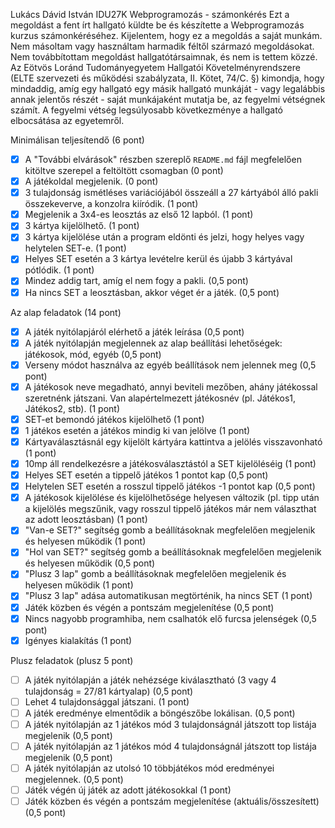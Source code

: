 Lukács Dávid István 
IDU27K
Webprogramozás - számonkérés
Ezt a megoldást a fent írt hallgató küldte be és készítette a Webprogramozás kurzus számonkéréséhez.
Kijelentem, hogy ez a megoldás a saját munkám. Nem másoltam vagy használtam harmadik féltől 
származó megoldásokat. Nem továbbítottam megoldást hallgatótársaimnak, és nem is tettem közzé. 
Az Eötvös Loránd Tudományegyetem Hallgatói Követelményrendszere 
(ELTE szervezeti és működési szabályzata, II. Kötet, 74/C. §) kimondja, hogy mindaddig, 
amíg egy hallgató egy másik hallgató munkáját - vagy legalábbis annak jelentős részét - 
saját munkájaként mutatja be, az fegyelmi vétségnek számít. 
A fegyelmi vétség legsúlyosabb következménye a hallgató elbocsátása az egyetemről.

Minimálisan teljesítendő (6 pont)

- [x] A "További elvárások" részben szereplő `README.md` fájl megfelelően kitöltve szerepel a feltöltött csomagban (0 pont)
- [x] A játékoldal megjelenik. (0 pont)
- [x] 3 tulajdonság ismétléses variációjából összeáll a 27 kártyából álló pakli összekeverve, a konzolra kiíródik. (1 pont)
- [x] Megjelenik a 3x4-es leosztás az első 12 lapból. (1 pont)
- [x] 3 kártya kijelölhető. (1 pont)
- [x] 3 kártya kijelölése után a program eldönti és jelzi, hogy helyes vagy helytelen SET-e. (1 pont)
- [x] Helyes SET esetén a 3 kártya levételre kerül és újabb 3 kártyával pótlódik. (1 pont)
- [x] Mindez addig tart, amíg el nem fogy a pakli. (0,5 pont)
- [x] Ha nincs SET a leosztásban, akkor véget ér a játék. (0,5 pont)

Az alap feladatok (14 pont)

- [x] A játék nyitólapjáról elérhető a játék leírása (0,5 pont)
- [x] A játék nyitólapján megjelennek az alap beállítási lehetőségek: játékosok, mód, egyéb (0,5 pont)
- [x] Verseny módot használva az egyéb beállítások nem jelennek meg (0,5 pont)
- [x] A játékosok neve megadható, annyi beviteli mezőben, ahány játékossal szeretnénk játszani. Van alapértelmezett játékosnév (pl. Játékos1, Játékos2, stb). (1 pont)
- [x] SET-et bemondó játékos kijelölhető (1 pont)
- [x] 1 játékos esetén a játékos mindig ki van jelölve (1 pont)
- [x] Kártyaválasztásnál egy kijelölt kártyára kattintva a jelölés visszavonható (1 pont)
- [x] 10mp áll rendelkezésre a játékosválasztástól a SET kijelöléséig (1 pont)
- [x] Helyes SET esetén a tippelő játékos 1 pontot kap (0,5 pont)
- [x] Helytelen SET esetén a rosszul tippelő játékos -1 pontot kap (0,5 pont)
- [x] A játékosok kijelölése és kijelölhetősége helyesen változik (pl. tipp után a kijelölés megszűnik, vagy rosszul tippelő játékos már nem választhat az adott leosztásban) (1 pont)
- [x] "Van-e SET?" segítség gomb a beállításoknak megfelelően megjelenik és helyesen működik (1 pont)
- [x] "Hol van SET?" segítség gomb a beállításoknak megfelelően megjelenik és helyesen működik (0,5 pont)
- [x] "Plusz 3 lap" gomb a beállításoknak megfelelően megjelenik és helyesen működik (1 pont)
- [x] "Plusz 3 lap" adása automatikusan megtörténik, ha nincs SET (1 pont)
- [x] Játék közben és végén a pontszám megjelenítése (0,5 pont)
- [x] Nincs nagyobb programhiba, nem csalhatók elő furcsa jelenségek (0,5 pont)
- [x] Igényes kialakítás (1 pont)

Plusz feladatok (plusz 5 pont)

- [ ] A játék nyitólapján a játék nehézsége kiválasztható (3 vagy 4 tulajdonság = 27/81 kártyalap) (0,5 pont)
- [ ] Lehet 4 tulajdonsággal játszani. (1 pont)
- [ ] A játék eredménye elmentődik a böngészőbe lokálisan. (0,5 pont)
- [ ] A játék nyitólapján az 1 játékos mód 3 tulajdonságnál játszott top listája megjelenik (0,5 pont)
- [ ] A játék nyitólapján az 1 játékos mód 4 tulajdonságnál játszott top listája megjelenik (0,5 pont)
- [ ] A játék nyitólapján az utolsó 10 többjátékos mód eredményei megjelennek. (0,5 pont)
- [ ] Játék végén új játék az adott játékosokkal (1 pont)
- [ ] Játék közben és végén a pontszám megjelenítése (aktuális/összesített) (0,5 pont)